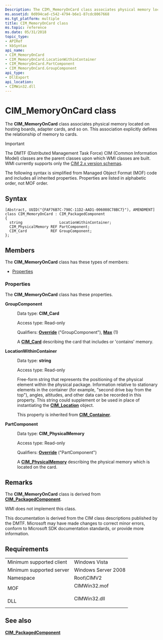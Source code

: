 ```yaml
---
Description: The CIM\_MemoryOnCard class associates physical memory located on hosting boards, adapter cards, and so on. This association explicitly defines the relationship of memory to cards.
ms.assetid: 0d094cad-c542-4794-b6e1-87cdc8067668
ms.tgt_platform: multiple
title: CIM_MemoryOnCard class
ms.topic: reference
ms.date: 05/31/2018
topic_type: 
- APIRef
- kbSyntax
api_name: 
- CIM_MemoryOnCard
- CIM_MemoryOnCard.LocationWithinContainer
- CIM_MemoryOnCard.PartComponent
- CIM_MemoryOnCard.GroupComponent
api_type: 
- DllExport
api_location: 
- CIMWin32.dll
---
```


# CIM\_MemoryOnCard class

The **CIM\_MemoryOnCard** class associates physical memory located on hosting boards, adapter cards, and so on. This association explicitly defines the relationship of memory to cards.

> [!IMPORTANT]
> The DMTF (Distributed Management Task Force) CIM (Common Information Model) classes are the parent classes upon which WMI classes are built. WMI currently supports only the [CIM 2.x version schemas](https://dmtf.org/standards/cim/schemas).

 

The following syntax is simplified from Managed Object Format (MOF) code and includes all inherited properties. Properties are listed in alphabetic order, not MOF order.

## Syntax

``` syntax
[Abstract, UUID("{FAF76B7C-798C-11D2-AAD1-006008C78BC7}"), AMENDMENT]
class CIM_MemoryOnCard : CIM_PackagedComponent
{
  string                 LocationWithinContainer;
  CIM_PhysicalMemory REF PartComponent;
  CIM_Card           REF GroupComponent;
};
```

## Members

The **CIM\_MemoryOnCard** class has these types of members:

-   [Properties](#properties)

### Properties

The **CIM\_MemoryOnCard** class has these properties.

<dl> <dt>

**GroupComponent**
</dt> <dd> <dl> <dt>

Data type: **CIM\_Card**
</dt> <dt>

Access type: Read-only
</dt> <dt>

Qualifiers: [**Override**](/windows/desktop/WmiSdk/standard-qualifiers) ("GroupComponent"), [**Max**](/windows/desktop/WmiSdk/standard-qualifiers) (1)
</dt> </dl>

A [**CIM\_Card**](cim-card.md) describing the card that includes or 'contains' memory.

</dd> <dt>

**LocationWithinContainer**
</dt> <dd> <dl> <dt>

Data type: **string**
</dt> <dt>

Access type: Read-only
</dt> </dl>

Free-form string that represents the positioning of the physical element within the physical package. Information relative to stationary elements in the container (for example, "second drive bay from the top"), angles, altitudes, and other data can be recorded in this property. This string could supplement or be used in place of instantiating the [**CIM\_Location**](cim-location.md) object.

This property is inherited from [**CIM\_Container**](cim-container.md).

</dd> <dt>

**PartComponent**
</dt> <dd> <dl> <dt>

Data type: **CIM\_PhysicalMemory**
</dt> <dt>

Access type: Read-only
</dt> <dt>

Qualifiers: [**Override**](/windows/desktop/WmiSdk/standard-qualifiers) ("PartComponent")
</dt> </dl>

A [**CIM\_PhysicalMemory**](cim-physicalmemory.md) describing the physical memory which is located on the card.

</dd> </dl>

## Remarks

The **CIM\_MemoryOnCard** class is derived from [**CIM\_PackagedComponent**](cim-packagedcomponent.md).

WMI does not implement this class.

This documentation is derived from the CIM class descriptions published by the DMTF. Microsoft may have made changes to correct minor errors, conform to Microsoft SDK documentation standards, or provide more information.

## Requirements



|                                     |                                                                                         |
|-------------------------------------|-----------------------------------------------------------------------------------------|
| Minimum supported client<br/> | Windows Vista<br/>                                                                |
| Minimum supported server<br/> | Windows Server 2008<br/>                                                          |
| Namespace<br/>                | Root\\CIMV2<br/>                                                                  |
| MOF<br/>                      | <dl> <dt>CIMWin32.mof</dt> </dl> |
| DLL<br/>                      | <dl> <dt>CIMWin32.dll</dt> </dl> |



## See also

<dl> <dt>

[**CIM\_PackagedComponent**](cim-packagedcomponent.md)
</dt> </dl>

 

